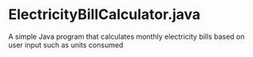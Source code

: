 # ElectricityBillCalculator.java
A simple Java program that calculates monthly electricity bills based on user input such as units consumed
